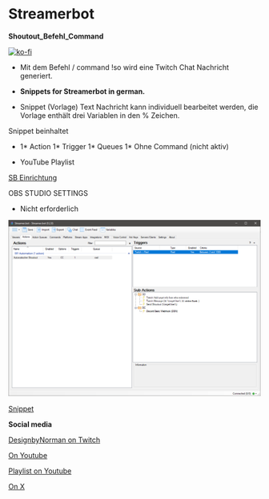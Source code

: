 # Streamerbot
__Shoutout_Befehl_Command__

[![ko-fi](https://storage.ko-fi.com/cdn/brandasset/kofi_button_dark.png)](https://ko-fi.com/W7W5Z38WJ)

- Mit dem Befehl / command !so wird eine Twitch Chat Nachricht generiert. 

- __Snippets for Streamerbot in german.__

- Snippet (Vorlage) Text Nachricht kann individuell bearbeitet werden, die Vorlage enthält drei Variablen in den % Zeichen. 

Snippet beinhaltet

- 1* Action 1* Trigger 1* Queues 1* Ohne Command (nicht aktiv)

- YouTube Playlist

[SB Einrichtung](https://www.designbynorman.com/streamer-bot-einrichten/)

OBS STUDIO SETTINGS

- Nicht erforderlich
  
![sb](https://github.com/Designbynorman/Shoutout-via-Twitch-Streamer.bot/blob/main/RaidAuto.png)

[Snippet](https://github.com/Designbynorman/Shoutout-via-Twitch-Streamer.bot/blob/main/code)

__Social media__

[DesignbyNorman on Twitch](https://www.twitch.tv/designbynorman)

[On Youtube](https://www.youtube.com/@DesignbyNorman)

[Playlist on Youtube](https://www.youtube.com/playlist?list=PLrgOpxS02b-PncLHRg-5W7kJ3o4TT6DhM)

[On X](https://x.com/Designbynorman)
